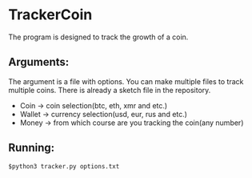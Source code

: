 # TrackerCoin

The program is designed to track the growth of a coin.

## Arguments:

The argument is a file with options. You can make multiple files to track multiple coins. There is already a sketch file in the repository. 

* Coin -> coin selection(btc, eth, xmr and etc.)
* Wallet -> currency selection(usd, eur, rus and etc.)
* Money -> from which course are you tracking the coin(any number)

## Running:

```
$python3 tracker.py options.txt
```